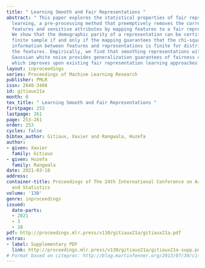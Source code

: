 ```yaml
---
title: " Learning Smooth and Fair Representations "
abstract: " This paper explores the statistical properties of fair representation
  learning, a pre-processing method that preemptively removes the correlations between
  features and sensitive attributes by mapping features to a fair representation space.
  We show that the demographic parity of a representation can be certified from a
  finite sample if and only if the mapping guarantees that the chi-squared mutual
  information between features and representations is finite for distributions of
  the features. Empirically, we find that smoothing representations with an additive
  Gaussian white noise provides generalization guarantees of fairness certificates,
  which improves upon existing fair representation learning approaches. "
layout: inproceedings
series: Proceedings of Machine Learning Research
publisher: PMLR
issn: 2640-3498
id: gitiaux21a
month: 0
tex_title: " Learning Smooth and Fair Representations "
firstpage: 253
lastpage: 261
page: 253-261
order: 253
cycles: false
bibtex_author: Gitiaux, Xavier and Rangwala, Huzefa
author:
- given: Xavier
  family: Gitiaux
- given: Huzefa
  family: Rangwala
date: 2021-03-18
address:
container-title: Proceedings of The 24th International Conference on Artificial Intelligence
  and Statistics
volume: '130'
genre: inproceedings
issued:
  date-parts:
  - 2021
  - 3
  - 18
pdf: http://proceedings.mlr.press/v130/gitiaux21a/gitiaux21a.pdf
extras:
- label: Supplementary PDF
  link: http://proceedings.mlr.press/v130/gitiaux21a/gitiaux21a-supp.pdf
# Format based on citeproc: http://blog.martinfenner.org/2013/07/30/citeproc-yaml-for-bibliographies/
---
```

